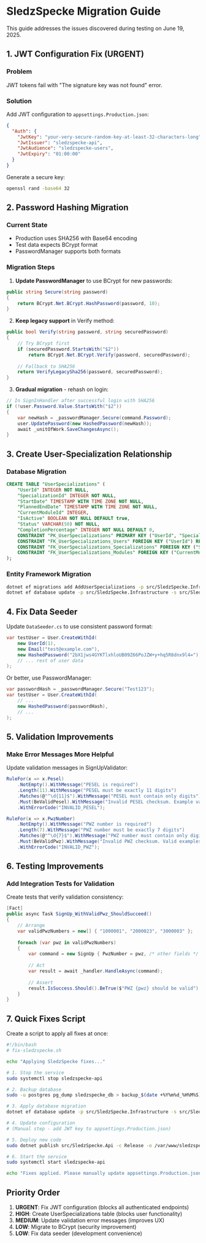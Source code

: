 # SledzSpecke Migration Guide

This guide addresses the issues discovered during testing on June 19, 2025.

## 1. JWT Configuration Fix (URGENT)

### Problem
JWT tokens fail with "The signature key was not found" error.

### Solution
Add JWT configuration to `appsettings.Production.json`:

```json
{
  "Auth": {
    "JwtKey": "your-very-secure-random-key-at-least-32-characters-long",
    "JwtIssuer": "sledzspecke-api",
    "JwtAudience": "sledzspecke-users",
    "JwtExpiry": "01:00:00"
  }
}
```

Generate a secure key:
```bash
openssl rand -base64 32
```

## 2. Password Hashing Migration

### Current State
- Production uses SHA256 with Base64 encoding
- Test data expects BCrypt format
- PasswordManager supports both formats

### Migration Steps

1. **Update PasswordManager** to use BCrypt for new passwords:
```csharp
public string Secure(string password)
{
    return BCrypt.Net.BCrypt.HashPassword(password, 10);
}
```

2. **Keep legacy support** in Verify method:
```csharp
public bool Verify(string password, string securedPassword)
{
    // Try BCrypt first
    if (securedPassword.StartsWith("$2"))
        return BCrypt.Net.BCrypt.Verify(password, securedPassword);
    
    // Fallback to SHA256
    return VerifyLegacySha256(password, securedPassword);
}
```

3. **Gradual migration** - rehash on login:
```csharp
// In SignInHandler after successful login with SHA256
if (!user.Password.Value.StartsWith("$2"))
{
    var newHash = _passwordManager.Secure(command.Password);
    user.UpdatePassword(new HashedPassword(newHash));
    await _unitOfWork.SaveChangesAsync();
}
```

## 3. Create User-Specialization Relationship

### Database Migration
```sql
CREATE TABLE "UserSpecializations" (
    "UserId" INTEGER NOT NULL,
    "SpecializationId" INTEGER NOT NULL,
    "StartDate" TIMESTAMP WITH TIME ZONE NOT NULL,
    "PlannedEndDate" TIMESTAMP WITH TIME ZONE NOT NULL,
    "CurrentModuleId" INTEGER,
    "IsActive" BOOLEAN NOT NULL DEFAULT true,
    "Status" VARCHAR(50) NOT NULL,
    "CompletionPercentage" INTEGER NOT NULL DEFAULT 0,
    CONSTRAINT "PK_UserSpecializations" PRIMARY KEY ("UserId", "SpecializationId"),
    CONSTRAINT "FK_UserSpecializations_Users" FOREIGN KEY ("UserId") REFERENCES "Users" ("Id"),
    CONSTRAINT "FK_UserSpecializations_Specializations" FOREIGN KEY ("SpecializationId") REFERENCES "Specializations" ("Id"),
    CONSTRAINT "FK_UserSpecializations_Modules" FOREIGN KEY ("CurrentModuleId") REFERENCES "Modules" ("Id")
);
```

### Entity Framework Migration
```bash
dotnet ef migrations add AddUserSpecializations -p src/SledzSpecke.Infrastructure -s src/SledzSpecke.Api
dotnet ef database update -p src/SledzSpecke.Infrastructure -s src/SledzSpecke.Api
```

## 4. Fix Data Seeder

Update `DataSeeder.cs` to use consistent password format:

```csharp
var testUser = User.CreateWithId(
    new UserId(1),
    new Email("test@example.com"),
    new HashedPassword("2bX1jws4GYKTlxhloUB09Z66PoJZW+y+hq5R8dnx9l4="), // SHA256 of "Test123"
    // ... rest of user data
);
```

Or better, use PasswordManager:
```csharp
var passwordHash = _passwordManager.Secure("Test123");
var testUser = User.CreateWithId(
    // ...
    new HashedPassword(passwordHash),
    // ...
);
```

## 5. Validation Improvements

### Make Error Messages More Helpful
Update validation messages in SignUpValidator:

```csharp
RuleFor(x => x.Pesel)
    .NotEmpty().WithMessage("PESEL is required")
    .Length(11).WithMessage("PESEL must be exactly 11 digits")
    .Matches(@"^\d{11}$").WithMessage("PESEL must contain only digits")
    .Must(BeValidPesel).WithMessage("Invalid PESEL checksum. Example valid PESEL: 90010110019")
    .WithErrorCode("INVALID_PESEL");

RuleFor(x => x.PwzNumber)
    .NotEmpty().WithMessage("PWZ number is required")
    .Length(7).WithMessage("PWZ number must be exactly 7 digits")
    .Matches(@"^\d{7}$").WithMessage("PWZ number must contain only digits")
    .Must(BeValidPwz).WithMessage("Invalid PWZ checksum. Valid examples: 1000001, 2000023, 3000003")
    .WithErrorCode("INVALID_PWZ");
```

## 6. Testing Improvements

### Add Integration Tests for Validation
Create tests that verify validation consistency:

```csharp
[Fact]
public async Task SignUp_WithValidPwz_ShouldSucceed()
{
    // Arrange
    var validPwzNumbers = new[] { "1000001", "2000023", "3000003" };
    
    foreach (var pwz in validPwzNumbers)
    {
        var command = new SignUp { PwzNumber = pwz, /* other fields */ };
        
        // Act
        var result = await _handler.HandleAsync(command);
        
        // Assert
        result.IsSuccess.Should().BeTrue($"PWZ {pwz} should be valid");
    }
}
```

## 7. Quick Fixes Script

Create a script to apply all fixes at once:

```bash
#!/bin/bash
# fix-sledzspecke.sh

echo "Applying SledzSpecke fixes..."

# 1. Stop the service
sudo systemctl stop sledzspecke-api

# 2. Backup database
sudo -u postgres pg_dump sledzspecke_db > backup_$(date +%Y%m%d_%H%M%S).sql

# 3. Apply database migration
dotnet ef database update -p src/SledzSpecke.Infrastructure -s src/SledzSpecke.Api

# 4. Update configuration
# (Manual step - add JWT key to appsettings.Production.json)

# 5. Deploy new code
sudo dotnet publish src/SledzSpecke.Api -c Release -o /var/www/sledzspecke-api

# 6. Start the service
sudo systemctl start sledzspecke-api

echo "Fixes applied. Please manually update appsettings.Production.json with JWT key."
```

## Priority Order

1. **URGENT**: Fix JWT configuration (blocks all authenticated endpoints)
2. **HIGH**: Create UserSpecializations table (blocks user functionality)
3. **MEDIUM**: Update validation error messages (improves UX)
4. **LOW**: Migrate to BCrypt (security improvement)
5. **LOW**: Fix data seeder (development convenience)